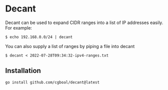 # Decant 

Decant can be used to expand CIDR ranges into a list of IP addresses easily. For example:
```
$ echo 192.168.0.0/24 | decant
```

You can also supply a list of ranges by piping a file into decant

` $ decant < 2022-07-28T09:34:32-ipv4-ranges.txt `

## Installation 
```
go install github.com/cgboal/decant@latest
```
